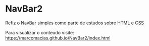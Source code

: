 # NavBar2
Refiz o NavBar simples como parte de estudos sobre HTML e CSS

Para visualizar o conteudo visite: https://marcomacias.github.io/NavBar2/index.html
